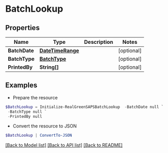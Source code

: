 # BatchLookup
## Properties

Name | Type | Description | Notes
------------ | ------------- | ------------- | -------------
**BatchDate** | [**DateTimeRange**](DateTimeRange.md) |  | [optional] 
**BatchType** | [**BatchType**](BatchType.md) |  | [optional] 
**PrintedBy** | **String[]** |  | [optional] 

## Examples

- Prepare the resource
```powershell
$BatchLookup = Initialize-RealGreenSAPSBatchLookup  -BatchDate null `
 -BatchType null `
 -PrintedBy null
```

- Convert the resource to JSON
```powershell
$BatchLookup | ConvertTo-JSON
```

[[Back to Model list]](../README.md#documentation-for-models) [[Back to API list]](../README.md#documentation-for-api-endpoints) [[Back to README]](../README.md)

